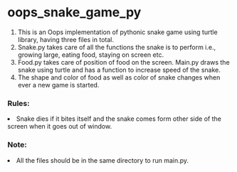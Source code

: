 # oops_snake_game_py
<ol>
<li>This is an Oops implementation of pythonic snake game using turtle library, having three files in total.</li>
<li>Snake.py takes care of all the functions the snake is to perform i.e., growing large, eating food, staying on screen etc.</li>
<li>Food.py takes care of position of food on the screen. Main.py draws the snake using turtle and has a function to increase speed of the snake.</li>
<li>The shape and color of food as well as color of snake changes when ever a new game is started.</li>
</ol>
<h3>Rules:</h3>
<li>Snake dies if it bites itself and the snake comes form other side of the screen when it goes out of window.</li>
<h3>Note:</h3>
<li>All the files should be in the same directory to run main.py.</li>
